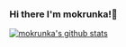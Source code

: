 ### Hi there I'm mokrunka!👋

[![mokrunka's github stats](https://github-readme-stats-sigma-five.vercel.app/api?username=mokrunka)](https://github.com/mokrunka/github-readme-stats)
<!--
**mokrunka/mokrunka** is a ✨ _special_ ✨ repository because its `README.md` (this file) appears on your GitHub profile.

Here are some ideas to get you started:

- 🔭 I’m currently working on ...
- 🌱 I’m currently learning ...
- 👯 I’m looking to collaborate on ...
- 🤔 I’m looking for help with ...
- 💬 Ask me about ...
- 📫 How to reach me: ...
- 😄 Pronouns: ...
- ⚡ Fun fact: ...
-->
